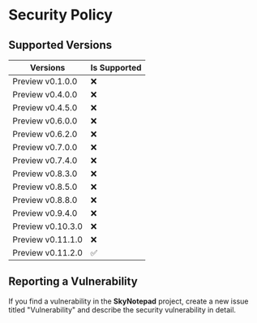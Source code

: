 # Security Policy

## Supported Versions

| Versions           | Is Supported       |
| -------            | ------------------ |
| Preview v0.1.0.0   | :x:                |
| Preview v0.4.0.0   | :x:                |
| Preview v0.4.5.0   | :x:                |
| Preview v0.6.0.0   | :x:                |
| Preview v0.6.2.0   | :x:                |
| Preview v0.7.0.0   | :x:                |
| Preview v0.7.4.0   | :x:                |
| Preview v0.8.3.0   | :x:                |
| Preview v0.8.5.0   | :x:                |
| Preview v0.8.8.0   | :x:                |
| Preview v0.9.4.0   | :x:                |
| Preview v0.10.3.0  | :x:                |
| Preview v0.11.1.0  | :x:                |
| Preview v0.11.2.0  | :white_check_mark: |

## Reporting a Vulnerability
If you find a vulnerability in the **SkyNotepad** project, create a new issue titled "Vulnerability" and describe the security vulnerability in detail.
